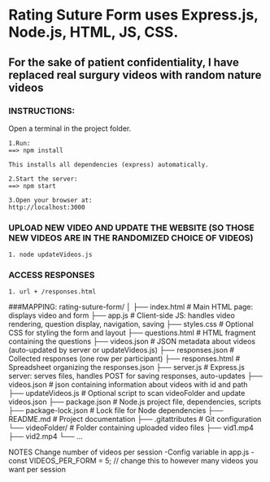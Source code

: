 # Rating Suture Form uses Express.js, Node.js, HTML, JS, CSS.

## For the sake of patient confidentiality, I have replaced real surgury videos with random nature videos

### INSTRUCTIONS:
Open a terminal in the project folder.

    1.Run:
    ==> npm install

    This installs all dependencies (express) automatically.

    2.Start the server:
    ==> npm start

    3.Open your browser at:
    http://localhost:3000

### UPLOAD NEW VIDEO AND UPDATE THE WEBSITE (SO THOSE NEW VIDEOS ARE IN THE RANDOMIZED CHOICE OF VIDEOS)

    1. node updateVideos.js

### ACCESS RESPONSES
    1. url + /responses.html

    
###MAPPING:
rating-suture-form/
│
├── index.html         # Main HTML page: displays video and form
├── app.js             # Client-side JS: handles video rendering, question display, navigation, saving 
├── styles.css         # Optional CSS for styling the form and layout
├── questions.html     # HTML fragment containing the questions
├── videos.json        # JSON metadata about videos (auto-updated by server or updateVideos.js)
├── responses.json     # Collected responses (one row per participant)
├── responses.html     # Spreadsheet organizing the responses.json
├── server.js          # Express.js server: serves files, handles POST for saving responses, auto-updates ├── videos.json        # json containing information about videos with id and path
├── updateVideos.js    # Optional script to scan videoFolder and update videos.json
├── package.json       # Node.js project file, dependencies, scripts
├── package-lock.json  # Lock file for Node dependencies
├── README.md          # Project documentation
├── .gitattributes     # Git configuration
└── videoFolder/       # Folder containing uploaded video files
    ├── vid1.mp4
    ├── vid2.mp4
    └── ...


NOTES
Change number of videos per session
-Config variable in app.js
    - const VIDEOS_PER_FORM = 5; // change this to however many videos you want per session
